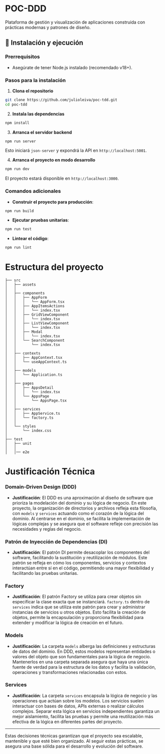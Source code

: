 # POC-DDD

Plataforma de gestión y visualización de aplicaciones construida con prácticas modernas y patrones de diseño.

## 🚀 Instalación y ejecución

### Prerrequisitos

- Asegúrate de tener Node.js instalado (recomendado v18+).

### Pasos para la instalación

1. **Clona el repositorio**

```bash
git clone https://github.com/julioleiva/poc-tdd.git
cd poc-tdd
```

2. **Instala las dependencias**

```bash
npm install
```

3. **Arranca el servidor backend**

```bash
npm run server
```

Esto iniciará `json-server` y expondrá la API en `http://localhost:5001`.

4. **Arranca el proyecto en modo desarrollo**

```bash
npm run dev
```

El proyecto estará disponible en `http://localhost:3000`.

### Comandos adicionales

- **Construir el proyecto para producción**: 

```bash
npm run build
```

- **Ejecutar pruebas unitarias**:

```bash
npm run test
```

- **Lintear el código**:

```bash
npm run lint
```

# Estructura del proyecto

    ├── src
    │   ├── assets
    │   │
    │   ├── components
    │   │   ├── AppForm
    │   │   │   └── AppForm.tsx
    │   │   ├── AppItemsActions
    │   │   │   └── index.tsx
    │   │   ├── GridViewComponent
    │   │   │   └── index.tsx
    │   │   ├── ListViewComponent
    │   │   │   └── index.tsx
    │   │   ├── Modal
    │   │   │   └── index.tsx
    │   │   └── SearchComponent
    │   │       └── index.tsx
    │   │
    │   ├── contexts
    │   │   ├── AppContext.tsx
    │   │   └── useAppContext.ts
    │   │
    │   ├── models
    │   │   └── Application.ts
    │   │
    │   ├── pages
    │   │   ├── AppsDetail
    │   │   │   └── index.tsx
    │   │   └── AppsPage
    │   │       └── AppsPage.tsx
    │   │
    │   ├── services
    │   │   ├── AppService.ts
    │   │   └── factory.ts
    │   │
    │   └── styles
    │       └── index.css
    │
    ├── test
    │   ├── unit
    │   │
    │   │── e2e  
    


# Justificación Técnica

### Domain-Driven Design (DDD)

- **Justificación**: El DDD es una aproximación al diseño de software que prioriza la modelación del dominio y su lógica de negocio. En este proyecto, la organización de directorios y archivos refleja esta filosofía, con `models` y `services` actuando como el corazón de la lógica del dominio. Al centrarse en el dominio, se facilita la implementación de lógicas complejas y se asegura que el software refleje con precisión las necesidades y reglas del negocio.

### Patrón de Inyección de Dependencias (DI)

- **Justificación**: El patrón DI permite desacoplar los componentes del software, facilitando la sustitución y reutilización de módulos. Este patrón se refleja en cómo los componentes, servicios y contextos interactúan entre sí en el código, permitiendo una mayor flexibilidad y facilitando las pruebas unitarias.

### Factory

- **Justificación**: El patrón Factory se utiliza para crear objetos sin especificar la clase exacta que se instanciará. `factory.ts` dentro de `services` indica que se utiliza este patrón para crear y administrar instancias de servicios u otros objetos. Esto facilita la creación de objetos, permite la encapsulación y proporciona flexibilidad para extender y modificar la lógica de creación en el futuro.

### Models

- **Justificación**: La carpeta `models` alberga las definiciones y estructuras de datos del dominio. En DDD, estos modelos representan entidades o valores del objeto que son fundamentales para la lógica de negocio. Mantenerlos en una carpeta separada asegura que haya una única fuente de verdad para la estructura de los datos y facilita la validación, operaciones y transformaciones relacionadas con estos.

### Services

- **Justificación**: La carpeta `services` encapsula la lógica de negocio y las operaciones que actúan sobre los modelos. Los servicios suelen interactuar con bases de datos, APIs externas o realizar cálculos complejos. Separar esta lógica en servicios independientes garantiza un mejor aislamiento, facilita las pruebas y permite una reutilización más efectiva de la lógica en diferentes partes del proyecto.

---

Estas decisiones técnicas garantizan que el proyecto sea escalable, mantenible y que esté bien organizado. Al seguir estas prácticas, se asegura una base sólida para el desarrollo y evolución del software.